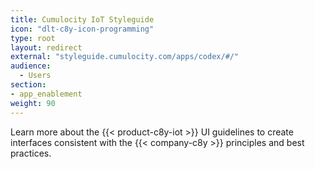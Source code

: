 ```yaml
---
title: Cumulocity IoT Styleguide
icon: "dlt-c8y-icon-programming"
type: root
layout: redirect
external: "styleguide.cumulocity.com/apps/codex/#/"
audience:
  - Users
section:
- app_enablement
weight: 90
---
```


Learn more about the {{< product-c8y-iot >}} UI guidelines to create interfaces consistent with the {{< company-c8y >}} principles and best practices.
